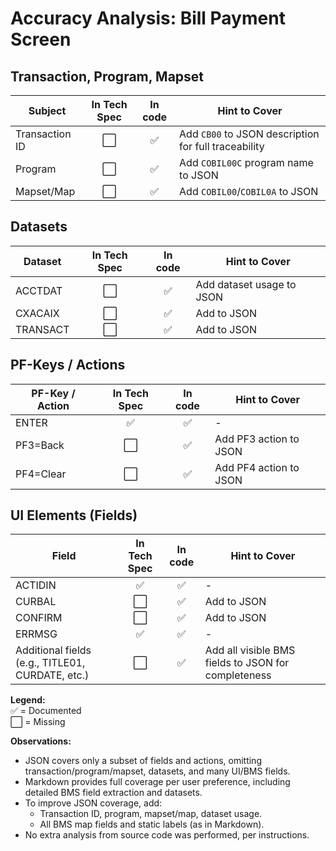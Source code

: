 # Accuracy Analysis: Bill Payment Screen

## Transaction, Program, Mapset
| Subject        | In Tech Spec | In code | Hint to Cover |
|----------------|:-------:|:-----------:|--------------|
| Transaction ID |   ⬜    |     ✅      | Add `CB00` to JSON description for full traceability |
| Program        |   ⬜    |     ✅      | Add `COBIL00C` program name to JSON |
| Mapset/Map     |   ⬜    |     ✅      | Add `COBIL00`/`COBIL0A` to JSON |

## Datasets
| Dataset    | In Tech Spec | In code | Hint to Cover |
|------------|:-------:|:-----------:|--------------|
| ACCTDAT    |   ⬜    |     ✅      | Add dataset usage to JSON |
| CXACAIX    |   ⬜    |     ✅      | Add to JSON |
| TRANSACT   |   ⬜    |     ✅      | Add to JSON |

## PF-Keys / Actions
| PF-Key / Action | In Tech Spec | In code | Hint to Cover |
|-----------------|:-------:|:-----------:|--------------|
| ENTER           |   ✅    |     ✅      | -            |
| PF3=Back        |   ⬜    |     ✅      | Add PF3 action to JSON |
| PF4=Clear       |   ⬜    |     ✅      | Add PF4 action to JSON |

## UI Elements (Fields)
| Field      | In Tech Spec | In code | Hint to Cover |
|------------|:-------:|:-----------:|--------------|
| ACTIDIN    |   ✅    |     ✅      | -            |
| CURBAL     |   ⬜    |     ✅      | Add to JSON |
| CONFIRM    |   ⬜    |     ✅      | Add to JSON |
| ERRMSG     |   ✅    |     ✅      | -            |
| Additional fields (e.g., TITLE01, CURDATE, etc.) | ⬜ | ✅ | Add all visible BMS fields to JSON for completeness |

**Legend:**  
✅ = Documented  
⬜ = Missing

**Observations:**
- JSON covers only a subset of fields and actions, omitting transaction/program/mapset, datasets, and many UI/BMS fields.
- Markdown provides full coverage per user preference, including detailed BMS field extraction and datasets.
- To improve JSON coverage, add:
  - Transaction ID, program, mapset/map, dataset usage.
  - All BMS map fields and static labels (as in Markdown).
- No extra analysis from source code was performed, per instructions.
